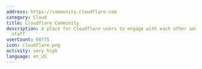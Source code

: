 ```yaml
---
address: https://community.cloudflare.com
category: Cloud
title: Cloudflare Community
description: A place for Cloudflare users to engage with each other and with Cloudflare
  staff
userCount: 68775
icon: cloudflare.png
activity: very high
language: en_US
---
```

